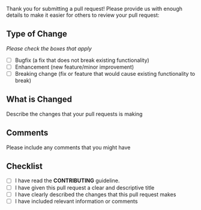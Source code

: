 <!--- For more information, see our [CONTRIBUTING](CONTRIBUTING.md) guideline. -->

Thank you for submitting a pull request! Please provide us with enough details to make it easier for others to review your pull request:

## Type of Change

_Please check the boxes that apply_

- [ ] Bugfix (a fix that does not break existing functionality)
- [ ] Enhancement (new feature/minor improvement)
- [ ] Breaking change (fix or feature that would cause existing functionality to break)

## What is Changed

Describe the changes that your pull requests is making

## Comments

Please include any comments that you might have

## Checklist

- [ ] I have read the **CONTRIBUTING** guideline.
- [ ] I have given this pull request a clear and descriptive title
- [ ] I have clearly described the changes that this pull request makes
- [ ] I have included relevant information or comments